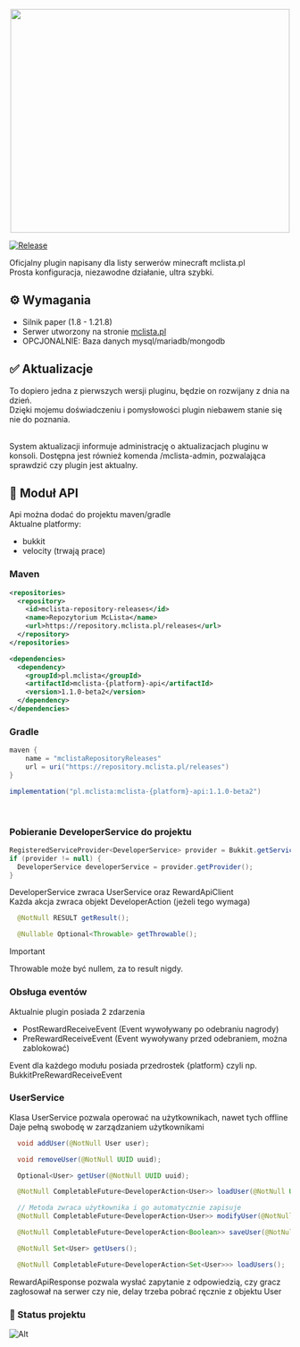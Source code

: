 <p align="center">
  <img src="https://i.imgur.com/ngXnPK7.png" width="500" height="400">
</p>

[![Release](https://img.shields.io/github/v/release/kerpsondev/mclista-plugin.svg)](https://github.com/kerpsondev/mclista-plugin/releases)

Oficjalny plugin napisany dla listy serwerów minecraft mclista.pl
<br>
Prosta konfiguracja, niezawodne działanie, ultra szybki.
<br>

## ⚙️ Wymagania 

- Silnik paper (1.8 - 1.21.8)
- Serwer utworzony na stronie [mclista.pl](https://mclista.pl)
- OPCJONALNIE: Baza danych mysql/mariadb/mongodb

## ✅ Aktualizacje

To dopiero jedna z pierwszych wersji pluginu, będzie on rozwijany z dnia na dzień.
<br>
Dzięki mojemu doświadczeniu i pomysłowości plugin niebawem stanie się nie do poznania.

<br>
System aktualizacji informuje administrację o aktualizacjach pluginu w konsoli.
Dostępna jest również komenda /mclista-admin, pozwalająca sprawdzić czy plugin jest aktualny.

## 💛 Moduł API

Api można dodać do projektu maven/gradle
<br>
Aktualne platformy:
- bukkit
- velocity (trwają prace)

### Maven

```xml
<repositories>
  <repository>
    <id>mclista-repository-releases</id>
    <name>Repozytorium McLista</name>
    <url>https://repository.mclista.pl/releases</url>
  </repository>
</repositories>

<dependencies>
  <dependency>
    <groupId>pl.mclista</groupId>
    <artifactId>mclista-{platform}-api</artifactId>
    <version>1.1.0-beta2</version>
  </dependency>
</dependencies>
```

### Gradle
```gradle
maven {
    name = "mclistaRepositoryReleases"
    url = uri("https://repository.mclista.pl/releases")
}

implementation("pl.mclista:mclista-{platform}-api:1.1.0-beta2")
```
<br>

### Pobieranie DeveloperService do projektu

```java
RegisteredServiceProvider<DeveloperService> provider = Bukkit.getServicesManager().getRegistration(DeveloperService.class);
if (provider != null) {
  DeveloperService developerService = provider.getProvider();
}
```

DeveloperService zwraca UserService oraz RewardApiClient
<br>
Każda akcja zwraca objekt DeveloperAction (jeżeli tego wymaga)
```java
  @NotNull RESULT getResult();

  @Nullable Optional<Throwable> getThrowable();
```
> [!IMPORTANT]
> Throwable może być nullem, za to result nigdy.

### Obsługa eventów

Aktualnie plugin posiada 2 zdarzenia
- PostRewardReceiveEvent (Event wywoływany po odebraniu nagrody)
- PreRewardReceiveEvent (Event wywoływany przed odebraniem, można zablokować)

Event dla każdego modułu posiada przedrostek {platform} czyli np. BukkitPreRewardReceiveEvent
<br>

### UserService

Klasa UserService pozwala operować na użytkownikach, nawet tych offline
<br>
Daje pełną swobodę w zarządzaniem użytkownikami

```java
  void addUser(@NotNull User user);

  void removeUser(@NotNull UUID uuid);

  Optional<User> getUser(@NotNull UUID uuid);

  @NotNull CompletableFuture<DeveloperAction<User>> loadUser(@NotNull UUID uuid);

  // Metoda zwraca użytkownika i go automatycznie zapisuje
  @NotNull CompletableFuture<DeveloperAction<User>> modifyUser(@NotNull UUID uuid, @NotNull Consumer<User> userConsumer);

  @NotNull CompletableFuture<DeveloperAction<Boolean>> saveUser(@NotNull User user);

  @NotNull Set<User> getUsers();

  @NotNull CompletableFuture<DeveloperAction<Set<User>>> loadUsers();
```

RewardApiResponse pozwala wysłać zapytanie z odpowiedzią, czy gracz zagłosował na serwer czy nie, delay trzeba pobrać ręcznie z objektu User

### 💙 Status projektu
![Alt](https://repobeats.axiom.co/api/embed/70650ca5fb9b12b8f5921304cf89af4fc8861c42.svg "Repobeats analytics image")
